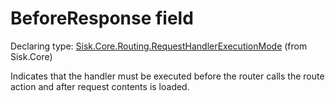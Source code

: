<!--

Copyrights 2023 Sisk Framework - CypherPotato
Published under MIT license

!!! DO NOT EDIT THIS FILE !!!
This file was generated by a tool in the Sisk package. To edit the information in this documentation,
edit the XML documentation present in the Sisk source code.

-->


# BeforeResponse field

Declaring type: [Sisk.Core.Routing.RequestHandlerExecutionMode](/read?q=/contents/spec/Sisk.Core.Routing.RequestHandlerExecutionMode.md) (from Sisk.Core)


Indicates that the handler must be executed before the router calls the route action and after request contents is loaded.

